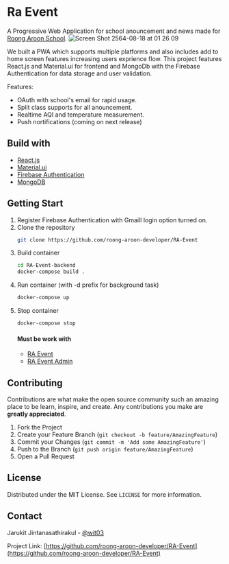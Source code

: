 # Ra Event
A Progressive Web Application for school anouncement and news made for [Roong Aroon School](http://roong-aroon.ac.th/).
![Screen Shot 2564-08-18 at 01 26 09](https://user-images.githubusercontent.com/40893632/129780528-c0ac4f92-c2a8-4b0f-927c-0ace4ae6ea55.png)

We built a PWA which supports multiple platforms and also includes add to home screen features increasing users exprience flow. This project features React.js and Material.ui for frontend and MongoDb with the Firebase Authentication for data storage and user validation.  

Features:
- OAuth with school's email for rapid usage.
- Split class supports for all anouncement.
- Realtime AQI and temperature measurement.
- Push nortifications (coming on next release)


## Build with
- [React.js](https://reactjs.org/)
- [Material.ui](https://material-ui.com/)
- [Firebase Authentication](https://firebase.google.com/products/auth?gclid=Cj0KCQjwvO2IBhCzARIsALw3ASpP_8P7mAHRn-NzaYZAYGijwzm50DfXwI5R1r7FsZpgQzFL6ENyX6MaAn02EALw_wcB&gclsrc=aw.ds)
- [MongoDB](https://www.mongodb.com/cloud/atlas/lp/try2?utm_source=google&utm_campaign=gs_apac_thailand_search_core_brand_atlas_desktop&utm_term=mongodb&utm_medium=cpc_paid_search&utm_ad=e&utm_ad_campaign_id=12212624374&gclid=Cj0KCQjwvO2IBhCzARIsALw3ASrv45XwjDPI8IzxFzDyzUqsG6JFilg2QpOjp6qYcwP4yDvtXbiCSLUaAjsGEALw_wcB)



## Getting Start
1. Register Firebase Authentication with Gmaill login option turned on.
2. Clone the repository
   ```sh
   git clone https://github.com/roong-aroon-developer/RA-Event
   ```
3. Build container
   ```sh
   cd RA-Event-backend
   docker-compose build . 
   ```
5. Run container (with -d prefix for background task)
   ```sh
   docker-compose up 
   ```
6. Stop container
   ```sh
   docker-compose stop
   ```
    #### Must be work with
    - [RA Event](https://github.com/roong-aroon-developer/RA-Event)
    - [RA Event Admin](https://github.com/roong-aroon-developer/RA-Event-admin)
    

## Contributing

Contributions are what make the open source community such an amazing place to be learn, inspire, and create. Any contributions you make are **greatly appreciated**.

1. Fork the Project
2. Create your Feature Branch (`git checkout -b feature/AmazingFeature`)
3. Commit your Changes (`git commit -m 'Add some AmazingFeature'`)
4. Push to the Branch (`git push origin feature/AmazingFeature`)
5. Open a Pull Request



<!-- LICENSE -->
## License

Distributed under the MIT License. See `LICENSE` for more information.


<!-- CONTACT -->
## Contact

Jarukit Jintanasathirakul - [@wit03](https://github.com/wit03) 

Project Link: [https://github.com/roong-aroon-developer/RA-Event](https://github.com/roong-aroon-developer/RA-Event)
